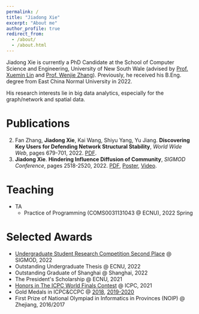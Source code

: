 ```yaml
---
permalink: /
title: "Jiadong Xie"
excerpt: "About me"
author_profile: true
redirect_from: 
  - /about/
  - /about.html
---
```


Jiadong Xie is currently a PhD Candidate at the School of Computer Science and Engineering, University of New South Wale (advised by [Prof. Xuemin Lin](http://www.cse.unsw.edu.au/~lxue/) and [Prof. Wenjie Zhang](http://www.cse.unsw.edu.au/~zhangw/)). Previously, he received his B.Eng. degree from East China Normal University in 2022.

His research interests lie in big data analytics, especially for the graph/network and spatial data.


Publications
======
2. Fan Zhang, **Jiadong Xie**, Kai Wang, Shiyu Yang, Yu Jiang. **Discovering Key Users for Defending Network Structural Stability**, *World Wide Web*, pages 679-701, 2022. [PDF](https://link.springer.com/article/10.1007/s11280-021-00905-3).
1. **Jiadong Xie**. **Hindering Influence Diffusion of Community**, *SIGMOD Conference*, pages 2518-2520, 2022. [PDF](https://dl.acm.org/doi/abs/10.1145/3514221.3520250), [Poster](/files/attachments/Jiadong_Xie_Poster.pdf), [Video](/files/attachments/Jiadong_Xie_pre_video.mp4).


Teaching
======

- TA
  - Practice of Programming (COMS0031131043 @ ECNU), 2022 Spring

Selected Awards
======
- [Undergraduate Student Research Competition Second Place](/files/awards/Sigmod2022-certificate.pdf) @ SIGMOD, 2022
- Outstanding Undergraduate Thesis @ ECNU, 2022
- Outstanding Graduate of Shanghai @ Shanghai, 2022
- The President's Scholarship @ ECNU, 2021
- [Honors in The ICPC World Finals Contest](/files/awards/2020-Invitational-PLACE.pdf) @ ICPC, 2021
- Gold Medals in ICPC&CCPC @ [2018](https://acm.ecnu.edu.cn/wiki/index.php?title=One,Two,Three,AK_(2018)), [2019-2020](https://acm.ecnu.edu.cn/wiki/index.php?title=NULL_(2019))
- First Prize of National Olympiad in Informatics in Provinces (NOIP) @ Zhejiang, 2016/2017